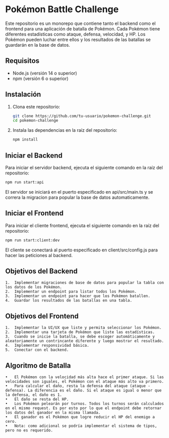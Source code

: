 # Pokémon Battle Challenge

Este repositorio es un monorepo que contiene tanto el backend como el frontend para una aplicación de batalla de Pokémon. Cada Pokémon tiene diferentes estadísticas como ataque, defensa, velocidad, y HP. Los Pokémon pueden luchar entre ellos y los resultados de las batallas se guardarán en la base de datos.

## Requisitos

- Node.js (versión 14 o superior)
- npm (versión 6 o superior)

## Instalación

1. Clona este repositorio:

   ```sh
   git clone https://github.com/tu-usuario/pokemon-challenge.git
   cd pokemon-challenge
   ```

2. Instala las dependencias en la raíz del repositorio:
   ```sh
   npm install
   ```

## Iniciar el Backend

Para iniciar el servidor backend, ejecuta el siguiente comando en la raíz del repositorio:

```sh
npm run start:api
```

El servidor se iniciará en el puerto especificado en api/src/main.ts y se correra la migracion para popular la base de datos automaticamente.

## Iniciar el Frontend

Para iniciar el cliente frontend, ejecuta el siguiente comando en la raíz del repositorio:

```sh
npm run start:client:dev
```

El cliente se conectará al puerto especificado en client/src/config.js para hacer las peticiones al backend.

## Objetivos del Backend

    1.	Implementar migraciones de base de datos para popular la tabla con los datos de los Pokémon.
    2.	Implementar un endpoint para listar todos los Pokémon.
    3.	Implementar un endpoint para hacer que los Pokémon batallen.
    4.	Guardar los resultados de las batallas en una tabla.

## Objetivos del Frontend

    1.	Implementar la UI/UX que liste y permita seleccionar los Pokémon.
    2.	Implementar una tarjeta de Pokémon que liste las estadísticas.
    3.	Cuando se inicie la batalla, se debe escoger automáticamente y aleatoriamente un contrincante diferente y luego mostrar el resultado.
    4.	Implementar responsividad básica.
    5.	Conectar con el backend.

## Algoritmo de Batalla

    •	El Pokémon con la velocidad más alta hace el primer ataque. Si las velocidades son iguales, el Pokémon con el ataque más alto va primero.
    •	Para calcular el daño, resta la defensa del ataque (ataque - defensa). La diferencia es el daño. Si el ataque es igual o menor que la defensa, el daño es 1.
    •	El daño se resta del HP.
    •	Los Pokémon pelearán por turnos. Todos los turnos serán calculados en el mismo request. Es por esto por lo que el endpoint debe retornar los datos del ganador en la misma llamada.
    •	El ganador es el Pokémon que logre reducir el HP del enemigo a cero.
    •	Nota: como adicional se podría implementar el sistema de tipos, pero no es requerido.
